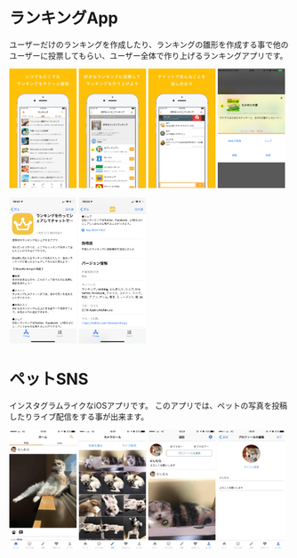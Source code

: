 # ランキングApp

ユーザーだけのランキングを作成したり、ランキングの雛形を作成する事で他のユーザーに投票してもらい、ユーザー全体で作り上げるランキングアプリです。

<img src="./ranking/list.jpg" width=24%> <img src="./ranking/detail.jpg" width=24%> <img src="./ranking/chat.jpg" width=24%> <img src="./ranking/voting.PNG" width=24%>

<img src="./ranking/connect01.PNG" width=24%> <img src="./ranking/connect02.PNG" width=24%>


# ペットSNS

インスタグラムライクなiOSアプリです。 このアプリでは、ペットの写真を投稿したりライブ配信をする事が出来ます。

<img src="./petsns/list.jpg" width=24%> <img src="./petsns/post.jpg" width=24%> <img src="./petsns/user.jpg" width=24%> <img src="./petsns/userSetting.jpg" width=24%>
